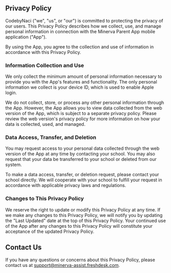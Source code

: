 ## Privacy Policy

CodebyNaci ("we", "us", or "our") is committed to protecting the privacy of our users. This Privacy Policy describes how we collect, use, and manage personal information in connection with the Minerva Parent App mobile application ("App").

By using the App, you agree to the collection and use of information in accordance with this Privacy Policy.

### Information Collection and Use

We only collect the minimum amount of personal information necessary to provide you with the App's features and functionality. The only personal information we collect is your device ID, which is used to enable Apple login.

We do not collect, store, or process any other personal information through the App. However, the App allows you to view data collected from the web version of the App, which is subject to a separate privacy policy. Please review the web version's privacy policy for more information on how your data is collected, used, and managed.

### Data Access, Transfer, and Deletion

You may request access to your personal data collected through the web version of the App at any time by contacting your school. You may also request that your data be transferred to your school or deleted from our system.

To make a data access, transfer, or deletion request, please contact your school directly. We will cooperate with your school to fulfill your request in accordance with applicable privacy laws and regulations.

### Changes to This Privacy Policy

We reserve the right to update or modify this Privacy Policy at any time. If we make any changes to this Privacy Policy, we will notify you by updating the "Last Updated" date at the top of this Privacy Policy. Your continued use of the App after any changes to this Privacy Policy will constitute your acceptance of the updated Privacy Policy.

## Contact Us

If you have any questions or concerns about this Privacy Policy, please contact us at support@minerva-assist.freshdesk.com.

